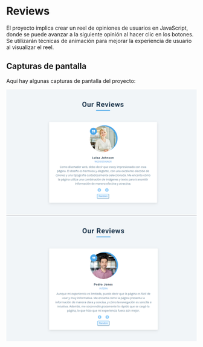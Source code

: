 # Reviews

El proyecto implica crear un reel de opiniones de usuarios en JavaScript, donde se puede avanzar a la siguiente opinión al hacer clic en los botones. Se utilizarán técnicas de animación para mejorar la experiencia de usuario al visualizar el reel.

## Capturas de pantalla

Aquí hay algunas capturas de pantalla del proyecto:

![Captura de pantalla 1](./resources/readme1.png)
![Captura de pantalla 2](./resources/readme2.png)
